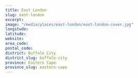 ```yaml
---
title: East London
slug: east-london
excerpt: 
image: "/media/places/east-london/east-london-cover.jpg"
longitude: 
latitude: 
website: 
area_code: 
postal_code: 
district: Buffalo City
district_slug: buffalo-city
province: Eastern Cape
province_slug: eastern-cape
---
```

